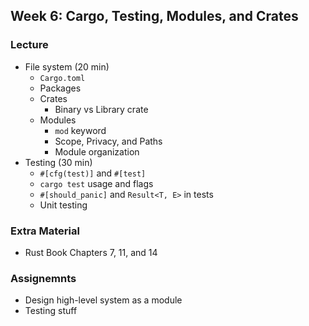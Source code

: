 ## Week 6: Cargo, Testing, Modules, and Crates

### Lecture
- File system (20 min)
    - `Cargo.toml`
    - Packages
    - Crates
        - Binary vs Library crate
    - Modules
        - `mod` keyword
        - Scope, Privacy, and Paths
        - Module organization
- Testing (30 min)
    - `#[cfg(test)]` and `#[test]`
    - `cargo test` usage and flags
    - `#[should_panic]` and `Result<T, E>` in tests
    - Unit testing

### Extra Material
- Rust Book Chapters 7, 11, and 14

### Assignemnts
- Design high-level system as a module
- Testing stuff